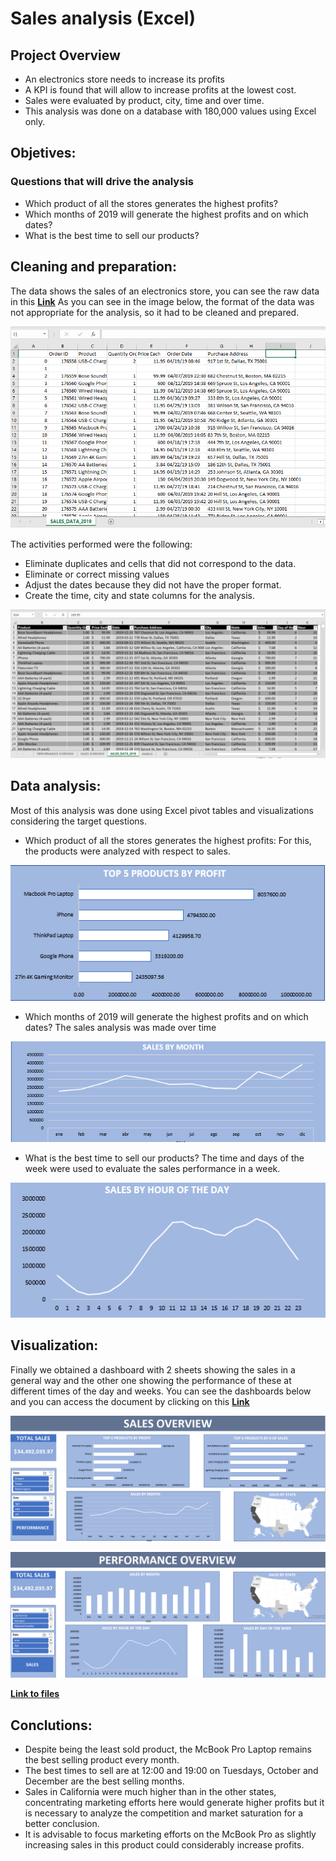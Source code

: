 # Sales analysis (Excel)

## Project Overview
- An electronics store needs to increase its profits
- A KPI is found that will allow to increase profits at the lowest cost.
- Sales were evaluated by product, city, time and over time.
- This analysis was done on a database with 180,000 values using Excel only.

## Objetives:
### Questions that will drive the analysis
- Which product of all the stores generates the highest profits?
- Which months of 2019 will generate the highest profits and on which dates?
- What is the best time to sell our products?

## Cleaning and preparation:
The data shows the sales of an electronics store, you can see the raw data in this **[Link](https://github.com/As2909/Projects/blob/main/Excel%20-%20Sales%20Analysis/Files/SALES_DATA_2019.csv)**
As you can see in the image below, the format of the data was not appropriate for the analysis, so it had to be cleaned and prepared. 

![Raw Data](Files/Raw_data.PNG)

The activities performed were the following:
- Eliminate duplicates and cells that did not correspond to the data.
- Eliminate or correct missing values
- Adjust the dates because they did not have the proper format.
- Create the time, city and state columns for the analysis.

![Cleaned Data](Files/Cleaned_data.PNG)

## Data analysis:
Most of this analysis was done using Excel pivot tables and visualizations considering the target questions.

- Which product of all the stores generates the highest profits: For this, the products were analyzed with respect to sales.

![Top products](Files/Top_5_products.PNG)

- Which months of 2019 will generate the highest profits and on which dates? The sales analysis was made over time

![Sales by Month](Files/Sales_by_Month.PNG)

- What is the best time to sell our products? The time and days of the week were used to evaluate the sales performance in a week.

![Sales by Hour](Files/Sales_by_Hour.PNG)

## Visualization:
Finally we obtained a dashboard with 2 sheets showing the sales in a general way and the other one showing the performance of these at different times of the day and weeks. 
You can see the dashboards below and you can access the document by clicking on this **[Link](https://github.com/As2909/Projects/blob/main/Excel%20-%20Sales%20Analysis/Files/SALES_DATA_2019_Report.xlsx)**

![Sales Overview](Files/Sales_overview.PNG)

![Performance Overview](Files/Performance_Overview.PNG)

**[Link to files](https://github.com/Roberto121c/Excel/tree/main/Files)**

## Conclutions:
- Despite being the least sold product, the McBook Pro Laptop remains the best selling product every month.
- The best times to sell are at 12:00 and 19:00 on Tuesdays, October and December are the best selling months.
- Sales in California were much higher than in the other states, concentrating marketing efforts here would generate higher profits but it is necessary to analyze the competition and market saturation for a better conclusion.
- It is advisable to focus marketing efforts on the McBook Pro as slightly increasing sales in this product could considerably increase profits.


